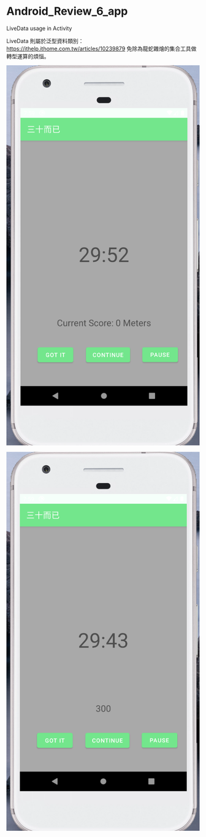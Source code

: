 # Android_Review_6_app
LiveData usage in Activity 

LiveData 則屬於泛型資料類別：https://ithelp.ithome.com.tw/articles/10239879 免除為龍蛇雜燴的集合工具做轉型運算的煩惱。

![](https://raw.githubusercontent.com/QueenieCplusplus/Android_Review_6_app/main/output1.png)

![](https://raw.githubusercontent.com/QueenieCplusplus/Android_Review_6_app/main/output2.png)
